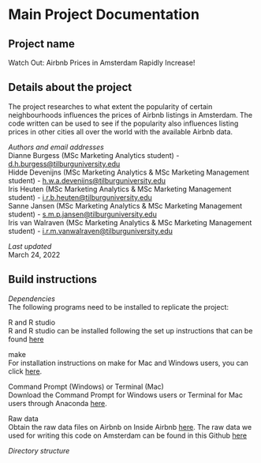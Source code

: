 Main Project Documentation
=============================================================================

Project name
------------
Watch Out: Airbnb Prices in Amsterdam Rapidly Increase!

Details about the project
------------
The project researches to what extent the popularity of certain neighbourhoods influences the prices of Airbnb listings in Amsterdam. The code written can be used to see if the popularity also influences listing prices in other cities all over the world with the available Airbnb data.

*Authors and email addresses*<br/>
Dianne Burgess (MSc Marketing Analytics student) - d.h.burgess@tilburguniversity.edu <br/>
Hidde Devenijns (MSc Marketing Analytics & MSc Marketing Management student) - h.w.a.devenijns@tilburguniversity.edu <br/>
Iris Heuten (MSc Marketing Analytics & MSc Marketing Management student) - i.r.b.heuten@tilburguniversity.edu <br/>
Sanne Jansen (MSc Marketing Analytics & MSc Marketing Management student) - s.m.p.jansen@tilburguniversity.edu <br/>
Iris van Walraven (MSc Marketing Analytics & MSc Marketing Management student) - i.r.m.vanwalraven@tilburguniversity.edu <br/>

*Last updated* <br/>
March 24, 2022

Build instructions
---------------

*Dependencies*<br/>
The following programs need to be installed to replicate the project:<br/>

R and R studio<br/>
  R and R studio can be installed following the set up instructions that can be found [here](https://tilburgsciencehub.com/building-blocks/configure-your-computer/statistics-and-computation/r/)
  
make <br/>
  For installation instructions on make for Mac and Windows users, you can click [here](https://tilburgsciencehub.com/building-blocks/configure-your-computer/automation-and-workflows/make/).
  
Command Prompt (Windows) or Terminal (Mac)  <br/>
  Download the Command Prompt for Windows users or Terminal for Mac users through Anaconda [here](https://www.anaconda.com/products/individual).
  
Raw data <br/>
  Obtain the raw data files on Airbnb on Inside Airbnb [here](http://insideairbnb.com/get-the-data.html).
  The raw data we used for writing this code on Amsterdam can be found in this Github [here](https://github.com/sannejansen/Airbnb_Holmes/tree/my_project/raw_data)

*Directory structure* <br/>

  
